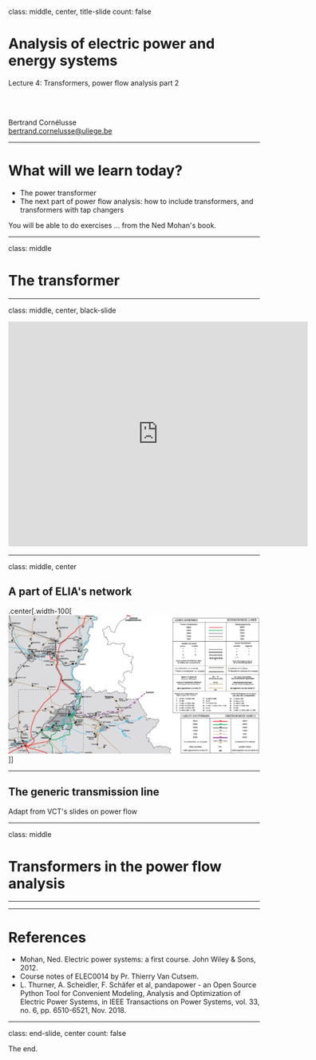 class: middle, center, title-slide
count: false

# Analysis of electric power and energy systems

Lecture 4: Transformers, power flow analysis part 2

<br><br>

Bertrand Cornélusse<br>
[bertrand.cornelusse@uliege.be](mailto:bertrand.cornelusse@uliege.be)


---

# What will we learn today?

- The power transformer
- The next part of power flow analysis: how to include transformers, and transformers with tap changers

You will be able to do exercises ... from the Ned Mohan's book.



---

class: middle

# The transformer

---

class: middle, center, black-slide

<iframe width="600" height="450" src="https://www.youtube.com/embed/vh_aCAHThTQ" frameborder="0" allowfullscreen></iframe>


---

class: middle, center

## A part of ELIA's network

.center[.width-100[![](figures/carte_ELIA_2019_Liege.png)]]

---

## The generic transmission line

Adapt from VCT's slides on power flow





---

class: middle

# Transformers in the power flow analysis

---

---

# References

- Mohan, Ned. Electric power systems: a first course. John Wiley & Sons, 2012.
- Course notes of ELEC0014 by Pr. Thierry Van Cutsem.
- L. Thurner, A. Scheidler, F. Schäfer et al, pandapower - an Open Source Python Tool for Convenient Modeling, Analysis and Optimization of Electric Power Systems, in IEEE Transactions on Power Systems, vol. 33, no. 6, pp. 6510-6521, Nov. 2018.

---

class: end-slide, center
count: false

The end.

